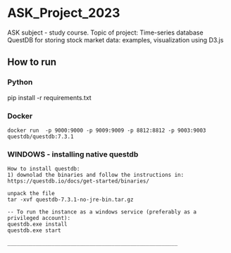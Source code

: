 # ASK_Project_2023
ASK subject - study course. Topic of project: Time-series database QuestDB for storing stock market data: examples, visualization using D3.js


## How to run

### Python
pip install -r requirements.txt

### Docker 
    docker run  -p 9000:9000 -p 9009:9009 -p 8812:8812 -p 9003:9003 questdb/questdb:7.3.1


### WINDOWS - installing native questdb

    How to install questdb:
    1) downolad the binaries and follow the instructions in:
    https://questdb.io/docs/get-started/binaries/

    unpack the file
    tar -xvf questdb-7.3.1-no-jre-bin.tar.gz

    -- To run the instance as a windows service (preferably as a privileged account):
    questdb.exe install
    questdb.exe start

    ______________________________________________________

